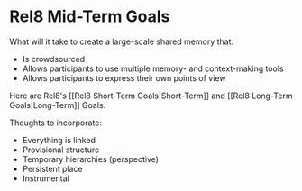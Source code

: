 # Rel8 Mid-Term Goals
What will it take to create a large-scale shared memory that:

- Is crowdsourced
- Allows participants to use multiple memory- and context-making tools
- Allows participants to express their own points of view


Here are Rel8's [[Rel8 Short-Term Goals|Short-Term]] and [[Rel8 Long-Term Goals|Long-Term]] Goals. 

Thoughts to incorporate:

- Everything is linked
- Provisional structure 
- Temporary hierarchies (perspective)
- Persistent place 
- Instrumental 
